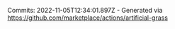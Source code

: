 Commits: 2022-11-05T12:34:01.897Z - Generated via https://github.com/marketplace/actions/artificial-grass
<br>
